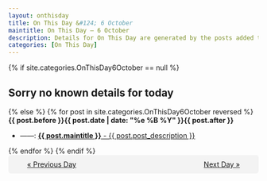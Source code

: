 ```yaml
---
layout: onthisday
title: On This Day &#124; 6 October
maintitle: On This Day — 6 October
description: Details for On This Day are generated by the posts added to the website so the content is subject to changes/updates over time.
categories: [On This Day]
---
```


{% if site.categories.OnThisDay6October == null %}
<h2>Sorry no known details for today</h2>
{% else %}
{% for post in site.categories.OnThisDay6October reversed %}
<strong>{{ post.before }}{{ post.date | date: "%e %B %Y" }}{{ post.after }}</strong>
<ul>
<li> ——: <a class="{{ post.class }}" href="{{ post.url }}"><strong>{{ post.maintitle }}</strong> - {{ post.post_description }}</a></li>
</ul>
{% endfor %}
{% endif %}
<br />
<div style="background-color: #f3f3f3; padding: 10px; border-radius: 5px; text-align: center; display: flex; justify-content: space-evenly;">
<a href="/onthisday/10/10-05">« Previous Day</a>
<span style="visibility:hidden;">[ Visit Leap Year February 29 ]</span>
<a href="/onthisday/10/10-07">Next Day »</a>
</div>
